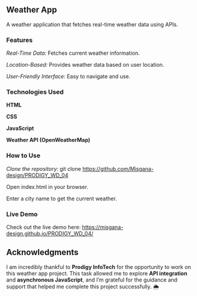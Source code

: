 ## Weather App
A weather application that fetches real-time weather data using APIs.

### Features
*Real-Time Data:* Fetches current weather information.

*Location-Based:* Provides weather data based on user location.

*User-Friendly Interface:* Easy to navigate and use.

### Technologies Used
**HTML**

**CSS**

**JavaScript**

**Weather API (OpenWeatherMap)**

### How to Use
*Clone the repository:* git clone https://github.com/Misgana-design/PRODIGY_WD_04

Open index.html in your browser.

Enter a city name to get the current weather.

### Live Demo
Check out the live demo here: https://misgana-design.github.io/PRODIGY_WD_04/


## Acknowledgments

I am incredibly thankful to **Prodigy InfoTech** for the opportunity to work on this weather app project. This task allowed me to explore **API integration** and **asynchronous JavaScript**, and I’m grateful for the guidance and support that helped me complete this project successfully. 🌦️
